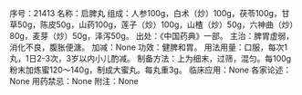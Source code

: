 序号：21413
名称：启脾丸
组成：人参100g，白术（炒）100g，茯苓100g，甘草50g，陈皮50g，山药100g，莲子（炒）100g，山楂（炒）50g，六神曲（炒）80g，麦芽（炒）50g，泽泻50g。
出处：《中国药典》一部。
主治：脾胃虚弱，消化不良，腹胀便溏。
加减：None
功效：健脾和胃。
用法用量：口服，每次1丸，1日2-3次，3岁以内小儿酌减。
制备方法：上为细末，过筛，混匀。每100g粉末加炼蜜120～140g，制成大蜜丸。每丸重3g。
临床应用：None
各家论述：None
用药禁忌：None
附注：None
